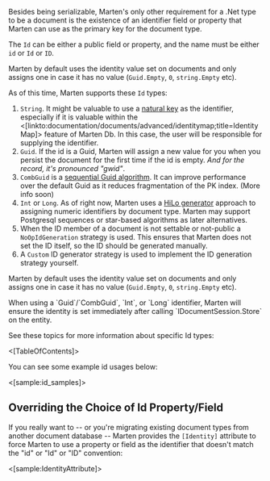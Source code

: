 <!--title:Document Identity-->

Besides being serializable, Marten's only other requirement for a .Net type to be a document is the existence of an identifier field or property that Marten can use as the primary key for the document type. 

The `Id` can be either a public field or property, and the name must be either `id` or `Id` or `ID`. 

Marten by default uses the identity value set on documents and only assigns one in case it has no value (`Guid.Empty`, `0`, `string.Empty` etc).

As of this time, Marten supports these `Id` types:

1. `String`. It might be valuable to use a [natural key](https://en.wikipedia.org/wiki/Natural_key) as the identifier, especially if it is valuable within the 
   <[linkto:documentation/documents/advanced/identitymap;title=Identity Map]> feature of Marten Db. In this case, the user will 
   be responsible for supplying the identifier.
1. `Guid`. If the id is a Guid, Marten will assign a new value for you when you persist the document for the first time if the id is empty. 
   _And for the record, it's pronounced "gwid"_.
1. `CombGuid` is a [sequential Guid algorithm](https://en.wikipedia.org/wiki/Globally_unique_identifier#Sequential_algorithms). It can improve performance over the default Guid as it reduces fragmentation of the PK index. (More info soon)
1. `Int` or `Long`. As of right now, Marten uses a [HiLo generator](http://stackoverflow.com/questions/282099/whats-the-hi-lo-algorithm) approach to assigning numeric identifiers by document type. 
   Marten may support Postgresql sequences or star-based algorithms as later alternatives.
1. When the ID member of a document is not settable or not-public a `NoOpIdGeneration` strategy is used. This ensures that Marten does not set the ID itself, so the ID should be generated manually.
1. A `Custom` ID generator strategy is used to implement the ID generation strategy yourself.

Marten by default uses the identity value set on documents and only assigns one in case it has no value (`Guid.Empty`, `0`, `string.Empty` etc).

<div class="alert alert-info">When using a `Guid`/`CombGuid`, `Int`, or `Long` identifier, Marten will ensure the identity is set immediately after calling `IDocumentSession.Store` on the entity.</div>

See these topics for more information about specific Id types:

<[TableOfContents]>

You can see some example id usages below:

<[sample:id_samples]>

## Overriding the Choice of Id Property/Field

If you really want to -- or you're migrating existing document types from another document database -- Marten provides
the `[Identity]` attribute to force Marten to use a property or field as the identifier that doesn't match
the "id" or "Id" or "ID" convention:

<[sample:IdentityAttribute]>



